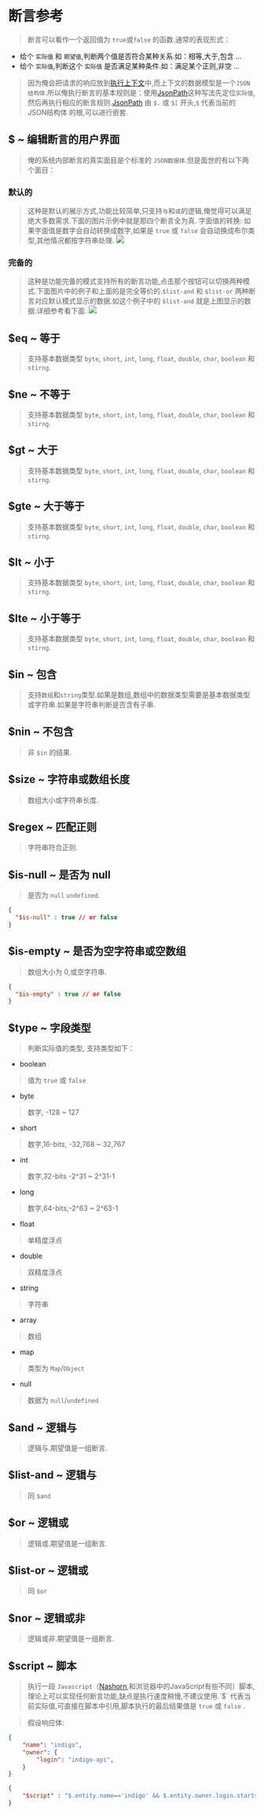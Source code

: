 # 断言参考

> 断言可以看作一个返回值为 `true`或`false` 的函数.通常的表现形式：

- 给个 `实际值` 和 `期望值`,判断两个值是否符合某种关系.如：相等,大于,包含 ...
- 给个 `实际值`,判断这个 `实际值` 是否满足某种条件.如：满足某个正则,非空 ...

> 因为俺会把请求的响应放到[执行上下文](/docs/api/context)中,而上下文的数据模型是一个`JSON结构体`.所以俺执行断言的基本规则是：使用[JsonPath](https://goessner.net/articles/JsonPath/)这种写法先定位`实际值`,然后再执行相应的断言规则.[JsonPath](https://goessner.net/articles/JsonPath/) 由 `$.` 或 `$[` 开头,`$` 代表当前的 JSON结构体 的根,可以进行嵌套.

## $ ~ 编辑断言的用户界面

> 俺的系统内部断言的真实面目是个标准的 `JSON数据体`.但是面世的有以下两个面目：

### 默认的

> 这种是默认的展示方式,功能比较简单,只支持`与`和`或`的逻辑,俺觉得可以满足绝大多数需求.下面的图片示例中就是那四个断言全为真.
> 字面值的转换: 如果字面值是数字会自动转换成数字,如果是 `true` 或 `false` 会自动换成布尔类型,其他情况都按字符串处理.
> ![](./images/assertions-simple.png)

### 完备的

> 这种是功能完备的模式支持所有的断言功能,点击那个按钮可以切换两种模式.下面图片中的例子和上面的是完全等价的.`$list-and` 和 `$list-or` 两种断言对应默认模式显示的数据.如这个例子中的 `$list-and` 就是上图显示的数据.详细参考看下面.
> ![](./images/assertions-full.png)

## $eq ~ 等于

> 支持基本数据类型 `byte`, `short`, `int`, `long`, `float`, `double`, `char`, `boolean`  和 `stirng`.

## $ne ~ 不等于

> 支持基本数据类型 `byte`, `short`, `int`, `long`, `float`, `double`, `char`, `boolean`  和 `stirng`.

## $gt ~ 大于

> 支持基本数据类型 `byte`, `short`, `int`, `long`, `float`, `double`, `char`, `boolean`  和 `stirng`.

## $gte ~ 大于等于

> 支持基本数据类型 `byte`, `short`, `int`, `long`, `float`, `double`, `char`, `boolean`  和 `stirng`.

## $lt ~ 小于

> 支持基本数据类型 `byte`, `short`, `int`, `long`, `float`, `double`, `char`, `boolean`  和 `stirng`.

## $lte ~ 小于等于

> 支持基本数据类型 `byte`, `short`, `int`, `long`, `float`, `double`, `char`, `boolean`  和 `stirng`.

## $in ~ 包含

> 支持`数组`和`string`类型.如果是数组,数组中的数据类型需要是基本数据类型或字符串.如果是字符串判断是否含有子串.

## $nin ~ 不包含

> 非 `$in` 的结果.

## $size ~ 字符串或数组长度

> 数组大小或字符串长度.

## $regex ~ 匹配正则

> 字符串符合正则.

## $is-null ~ 是否为 null

> 是否为 `null` `undefined`.
```json
{ 
  "$is-null" : true // or false
}
```

## $is-empty ~ 是否为空字符串或空数组

> 数组大小为 0,或空字符串.
```json
{ 
  "$is-empty" : true // or false
}
```

## $type ~ 字段类型

> 判断实际值的类型, 支持类型如下：

- boolean

> 值为 `true` 或 `false`

- byte

>数字, -128 ~ 127

- short

>数字,16-bits, -32,768 ~ 32,767

- int

>数字,32-bits -2^31 ~ 2^31-1

- long

>数字,64-bits,-2^63 ~ 2^63-1

- float

> 单精度浮点

- double

> 双精度浮点

- string

> 字符串

- array

> 数组

- map

> 类型为 `Map`/`Object`

- null

> 数据为 `null`/`undefined`


## $and ~ 逻辑与

> 逻辑与.期望值是一组断言.

## $list-and ~ 逻辑与

> 同 `$and`

## $or ~ 逻辑或

> 逻辑或.期望值是一组断言.

## $list-or ~ 逻辑或

> 同 `$or`

## $nor ~ 逻辑或非

> 逻辑或非.期望值是一组断言.

## $script ~ 脚本

> 执行一段 `Javascript`（[Nashorn](https://en.wikipedia.org/wiki/Nashorn_(JavaScript_engine)),和浏览器中的JavaScript有些不同）脚本,理论上可以实现任何断言功能,缺点是执行速度稍慢,不建议使用.`$` 代表当前实际值,可直接在脚本中引用,脚本执行的最后结果值是 `true` 或 `false` .

> 假设响应体:
```json
{
    "name": "indigo",
    "owner": {
        "login": "indigo-api",
    }
}
```
```json
{
    "$script" : "$.entity.name=='indigo' && $.entity.owner.login.startsWith('indigo')"
}
```
